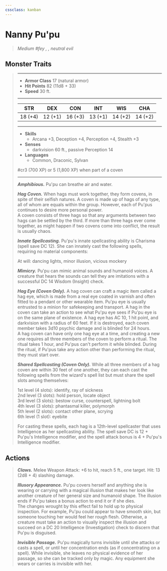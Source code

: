 ```yaml
---
cssclass: kanban
---
```


# Nanny Pu'pu
>*Medium #fey , , neutral evil*
## Monster Traits
>___
>- **Armor Class** 17 (natural armor)
>- **Hit Points** 82 (11d8 + 33)
>- **Speed** 30 ft.
>___
>|STR|DEX|CON|INT|WIS|CHA|
>|:---:|:---:|:---:|:---:|:---:|:---:|
>|18 (+4)|12 (+1)|16 (+3)|13 (+1)|14 (+2)|14 (+2)|
>___
>- **Skills**
>	 - Arcana +3, Deception +4, Perception +4, Stealth +3
>- **Senses**
>	 - darkvision 60 ft., passive Perception 14
>- **Languages**
>	 - Common, Draconic, Sylvan
>
> #cr3 (700 XP) or 5 (1,800 XP) when part of a coven
>___
>***Amphibious.*** Pu'pu can breathe air and water.  
>
>***Hag Coven.*** When hags must work together, they form covens, in spite of their selfish natures. A coven is made up of hags of any type, all of whom are equals within the group. However, each of Pu'pus continues to desire more personal power.  
>A coven consists of three hags so that any arguments between two hags can be settled by the third. If more than three hags ever come together, as might happen if two covens come into conflict, the result is usually chaos.  
>
>***Innate Spellcasting.*** Pu'pu's innate spellcasting ability is Charisma (spell save DC 12). She can innately cast the following spells, requiring no material components:  
>
>At will: dancing lights, minor illusion, vicious mockery  
>
>
>***Mimicry.*** Pu'pu can mimic animal sounds and humanoid voices. A creature that hears the sounds can tell they are imitations with a successful DC 14 Wisdom (Insight) check.  
>
>***Hag Eye (Coven Only).*** A hag coven can craft a magic item called a hag eye, which is made from a real eye coated in varnish and often fitted to a pendant or other wearable item. Pu'pu eye is usually entrusted to a minion for safekeeping and transport. A hag in the coven can take an action to see what Pu'pu eye sees if Pu'pu eye is on the same plane of existence. A hag eye has AC 10, 1 hit point, and darkvision with a radius of 60 feet. If it is destroyed, each coven member takes 3d10 psychic damage and is blinded for 24 hours.  
>A hag coven can have only one hag eye at a time, and creating a new one requires all three members of the coven to perform a ritual. The ritual takes 1 hour, and Pu'pus can't perform it while blinded. During the ritual, if Pu'pus take any action other than performing the ritual, they must start over.  
>
>***Shared Spellcasting (Coven Only).*** While all three members of a hag coven are within 30 feet of one another, they can each cast the following spells from the wizard's spell list but must share the spell slots among themselves:  
>
>1st level (4 slots): identify, ray of sickness  
>2nd level (3 slots): hold person, locate object  
>3rd level (3 slots): bestow curse, counterspell, lightning bolt  
>4th level (3 slots): phantasmal killer, polymorph  
>5th level (2 slots): contact other plane, scrying  
>6th level (1 slot): eyebite  
>
>For casting these spells, each hag is a 12th-level spellcaster that uses Intelligence as her spellcasting ability. The spell save DC is 12 + Pu'pu's Intelligence modifier, and the spell attack bonus is 4 + Pu'pu's Intelligence modifier.  
>
>
## Actions
>***Claws.*** Melee Weapon Attack: +6 to hit, reach 5 ft., one target. Hit: 13 (2d8 + 4) slashing damage.  
>
>***Illusory Appearance.*** Pu'pu covers herself and anything she is wearing or carrying with a magical illusion that makes her look like another creature of her general size and humanoid shape. The illusion ends if Pu'pu takes a bonus action to end it or if she dies.  
>The changes wrought by this effect fail to hold up to physical inspection. For example, Pu'pu could appear to have smooth skin, but someone touching her would feel her rough flesh. Otherwise, a creature must take an action to visually inspect the illusion and succeed on a DC 20 Intelligence (Investigation) check to discern that Pu'pu is disguised.  
>
>***Invisible Passage.*** Pu'pu magically turns invisible until she attacks or casts a spell, or until her concentration ends (as if concentrating on a spell). While invisible, she leaves no physical evidence of her passage, so she can be tracked only by magic. Any equipment she wears or carries is invisible with her.